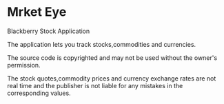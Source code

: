
Mrket Eye
=====

 Blackberry Stock Application


The application lets you track stocks,commodities and currencies.

The source code is copyrighted and may not be used without the owner's permission.

The stock quotes,commodity prices and currency exchange rates are not real time and the publisher is not liable for any mistakes in the corresponding values.
